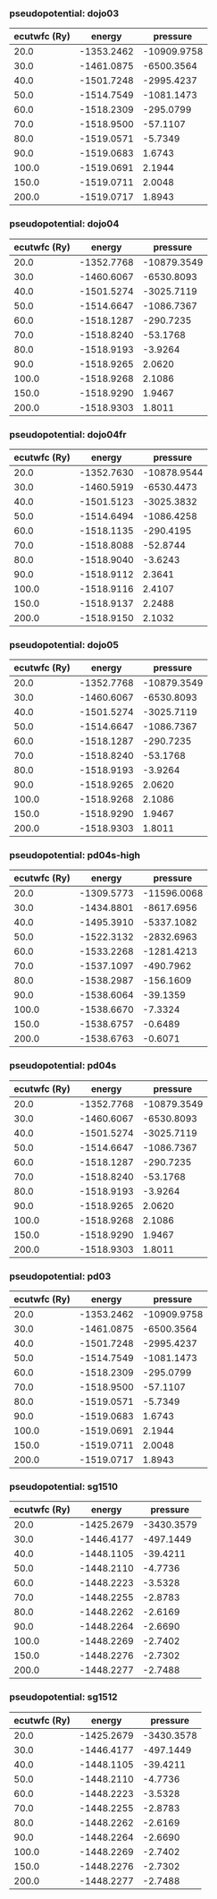 ### pseudopotential: dojo03
| ecutwfc (Ry) | energy | pressure | 
| --- | --- | --- | 
| 20.0 | -1353.2462| -10909.9758|
| 30.0 | -1461.0875| -6500.3564|
| 40.0 | -1501.7248| -2995.4237|
| 50.0 | -1514.7549| -1081.1473|
| 60.0 | -1518.2309| -295.0799|
| 70.0 | -1518.9500| -57.1107|
| 80.0 | -1519.0571| -5.7349|
| 90.0 | -1519.0683| 1.6743|
| 100.0 | -1519.0691| 2.1944|
| 150.0 | -1519.0711| 2.0048|
| 200.0 | -1519.0717| 1.8943|

### pseudopotential: dojo04
| ecutwfc (Ry) | energy | pressure | 
| --- | --- | --- | 
| 20.0 | -1352.7768| -10879.3549|
| 30.0 | -1460.6067| -6530.8093|
| 40.0 | -1501.5274| -3025.7119|
| 50.0 | -1514.6647| -1086.7367|
| 60.0 | -1518.1287| -290.7235|
| 70.0 | -1518.8240| -53.1768|
| 80.0 | -1518.9193| -3.9264|
| 90.0 | -1518.9265| 2.0620|
| 100.0 | -1518.9268| 2.1086|
| 150.0 | -1518.9290| 1.9467|
| 200.0 | -1518.9303| 1.8011|

### pseudopotential: dojo04fr
| ecutwfc (Ry) | energy | pressure | 
| --- | --- | --- | 
| 20.0 | -1352.7630| -10878.9544|
| 30.0 | -1460.5919| -6530.4473|
| 40.0 | -1501.5123| -3025.3832|
| 50.0 | -1514.6494| -1086.4258|
| 60.0 | -1518.1135| -290.4195|
| 70.0 | -1518.8088| -52.8744|
| 80.0 | -1518.9040| -3.6243|
| 90.0 | -1518.9112| 2.3641|
| 100.0 | -1518.9116| 2.4107|
| 150.0 | -1518.9137| 2.2488|
| 200.0 | -1518.9150| 2.1032|

### pseudopotential: dojo05
| ecutwfc (Ry) | energy | pressure | 
| --- | --- | --- | 
| 20.0 | -1352.7768| -10879.3549|
| 30.0 | -1460.6067| -6530.8093|
| 40.0 | -1501.5274| -3025.7119|
| 50.0 | -1514.6647| -1086.7367|
| 60.0 | -1518.1287| -290.7235|
| 70.0 | -1518.8240| -53.1768|
| 80.0 | -1518.9193| -3.9264|
| 90.0 | -1518.9265| 2.0620|
| 100.0 | -1518.9268| 2.1086|
| 150.0 | -1518.9290| 1.9467|
| 200.0 | -1518.9303| 1.8011|

### pseudopotential: pd04s-high
| ecutwfc (Ry) | energy | pressure | 
| --- | --- | --- | 
| 20.0 | -1309.5773| -11596.0068|
| 30.0 | -1434.8801| -8617.6956|
| 40.0 | -1495.3910| -5337.1082|
| 50.0 | -1522.3132| -2832.6963|
| 60.0 | -1533.2268| -1281.4213|
| 70.0 | -1537.1097| -490.7962|
| 80.0 | -1538.2987| -156.1609|
| 90.0 | -1538.6064| -39.1359|
| 100.0 | -1538.6670| -7.3324|
| 150.0 | -1538.6757| -0.6489|
| 200.0 | -1538.6763| -0.6071|

### pseudopotential: pd04s
| ecutwfc (Ry) | energy | pressure | 
| --- | --- | --- | 
| 20.0 | -1352.7768| -10879.3549|
| 30.0 | -1460.6067| -6530.8093|
| 40.0 | -1501.5274| -3025.7119|
| 50.0 | -1514.6647| -1086.7367|
| 60.0 | -1518.1287| -290.7235|
| 70.0 | -1518.8240| -53.1768|
| 80.0 | -1518.9193| -3.9264|
| 90.0 | -1518.9265| 2.0620|
| 100.0 | -1518.9268| 2.1086|
| 150.0 | -1518.9290| 1.9467|
| 200.0 | -1518.9303| 1.8011|

### pseudopotential: pd03
| ecutwfc (Ry) | energy | pressure | 
| --- | --- | --- | 
| 20.0 | -1353.2462| -10909.9758|
| 30.0 | -1461.0875| -6500.3564|
| 40.0 | -1501.7248| -2995.4237|
| 50.0 | -1514.7549| -1081.1473|
| 60.0 | -1518.2309| -295.0799|
| 70.0 | -1518.9500| -57.1107|
| 80.0 | -1519.0571| -5.7349|
| 90.0 | -1519.0683| 1.6743|
| 100.0 | -1519.0691| 2.1944|
| 150.0 | -1519.0711| 2.0048|
| 200.0 | -1519.0717| 1.8943|

### pseudopotential: sg1510
| ecutwfc (Ry) | energy | pressure | 
| --- | --- | --- | 
| 20.0 | -1425.2679| -3430.3579|
| 30.0 | -1446.4177| -497.1449|
| 40.0 | -1448.1105| -39.4211|
| 50.0 | -1448.2110| -4.7736|
| 60.0 | -1448.2223| -3.5328|
| 70.0 | -1448.2255| -2.8783|
| 80.0 | -1448.2262| -2.6169|
| 90.0 | -1448.2264| -2.6690|
| 100.0 | -1448.2269| -2.7402|
| 150.0 | -1448.2276| -2.7302|
| 200.0 | -1448.2277| -2.7488|

### pseudopotential: sg1512
| ecutwfc (Ry) | energy | pressure | 
| --- | --- | --- | 
| 20.0 | -1425.2679| -3430.3578|
| 30.0 | -1446.4177| -497.1449|
| 40.0 | -1448.1105| -39.4211|
| 50.0 | -1448.2110| -4.7736|
| 60.0 | -1448.2223| -3.5328|
| 70.0 | -1448.2255| -2.8783|
| 80.0 | -1448.2262| -2.6169|
| 90.0 | -1448.2264| -2.6690|
| 100.0 | -1448.2269| -2.7402|
| 150.0 | -1448.2276| -2.7302|
| 200.0 | -1448.2277| -2.7488|

